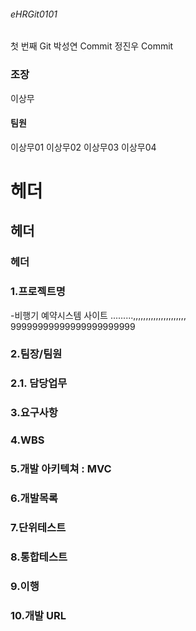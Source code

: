 ###### eHRGit0101
첫 번째 Git
박성연 Commit
정진우 Commit


### 조장
이상무

#### 팀원
이상무01
이상무02
이상무03
이상무04

# 헤더
## 헤더
### 헤더








### 1.프로젝트명
 -비행기 예약시스템 사이트 .........,,,,,,,,,,,,,,,,,,,,,  
 99999999999999999999999

### 2.팀장/팀원

### 2.1. 담당업무

### 3.요구사항

### 4.WBS

### 5.개발 아키텍쳐 : MVC

### 6.개발목록
### 7.단위테스트
### 8.통합테스트
### 9.이행 
### 10.개발 URL
